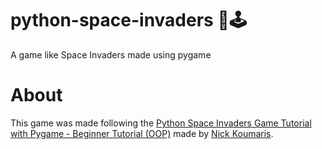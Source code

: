 # python-space-invaders 👾🕹️
A game like Space Invaders made using pygame

# About
This game was made following the [Python Space Invaders Game Tutorial with Pygame - Beginner Tutorial (OOP)](https://youtu.be/PFMoo_dvhyw?list=PL4NKE1UBtl_eUT7rpi8QPKluc0ihDDVNS&t=5965) made by [Nick Koumaris](https://www.youtube.com/@programmingwithnick).
